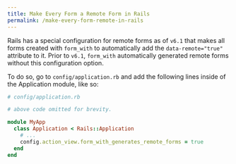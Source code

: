 ```yaml
---
title: Make Every Form a Remote Form in Rails
permalink: /make-every-form-remote-in-rails
---
```


Rails has a special configuration for remote forms as of `v6.1` that
makes all forms created with `form_with` to automatically add the
`data-remote="true"` attribute to it. Prior to `v6.1`, `form_with`
automatically generated remote forms without this configuration option.

To do so, go to `config/application.rb` and add the following lines
inside of the Application module, like so:

```rb
# config/application.rb

# above code omitted for brevity.

module MyApp
  class Application < Rails::Application
    # ...
    config.action_view.form_with_generates_remote_forms = true
  end
end
```

